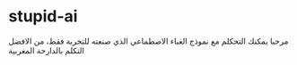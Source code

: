 # stupid-ai
مرحبا يمكنك التحكلم مع نموذج الغباء الاصطماعي الذي صنعته للتجربة فقط، من الافضل التكلم بالدارحة المغربية
